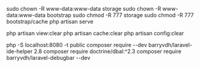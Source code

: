 sudo chown -R www-data:www-data storage
sudo chown -R www-data:www-data bootstrap
sudo chmod -R 777 storage
sudo chmod -R 777 bootstrap/cache
php artisan serve

php artisan view:clear
php artisan cache:clear 
php artisan config:clear

php -S localhost:8080 -t public
composer require --dev barryvdh/laravel-ide-helper 2.8
composer require doctrine/dbal:^2.3
composer require barryvdh/laravel-debugbar --dev
